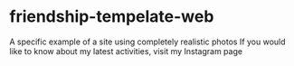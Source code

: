 # friendship-tempelate-web
A specific example of a site using completely realistic photos
If you would like to know about my latest activities, visit my Instagram page
